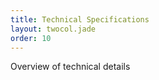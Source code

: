```yaml
---
title: Technical Specifications
layout: twocol.jade
order: 10
---
```


Overview of technical details
